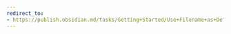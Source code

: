```yaml
---
redirect_to:
- https://publish.obsidian.md/tasks/Getting+Started/Use+Filename+as+Default+Date
---
```

